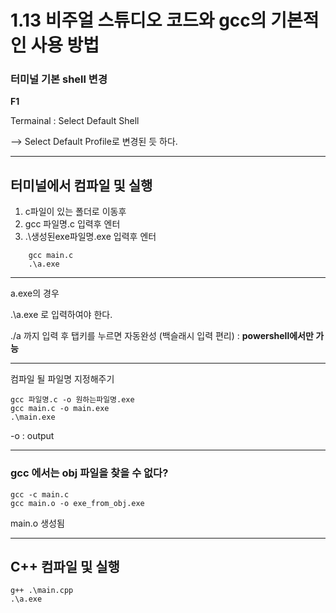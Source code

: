 # 1.13 비주얼 스튜디오 코드와 gcc의 기본적인 사용 방법

### 터미널 기본 shell 변경

**F1**

Termainal : Select Default Shell

--> Select Default Profile로 변경된 듯 하다.

---

## 터미널에서 컴파일 및 실행

1. c파일이 있는 폴더로 이동후
2. gcc 파일명.c 입력후 엔터
3. .\생성된exe파일명.exe 입력후 엔터

```
    gcc main.c
    .\a.exe
```

---

a.exe의 경우

.\a.exe 로 입력하여야 한다.

./a 까지 입력 후 탭키를 누르면 자동완성 (백슬래시 입력 편리) : **powershell에서만 가능**

---

컴파일 될 파일명 지정해주기

```
gcc 파일명.c -o 원하는파일명.exe
gcc main.c -o main.exe
.\main.exe
```

-o : output

---

### gcc 에서는 obj 파일을 찾을 수 없다?

```
gcc -c main.c
gcc main.o -o exe_from_obj.exe
```

main.o 생성됨

---

## C++ 컴파일 및 실행

```
g++ .\main.cpp
.\a.exe
```
